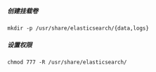##### 创建挂载卷

```
mkdir -p /usr/share/elasticsearch/{data,logs}
```

##### 设置权限

```
chmod 777 -R /usr/share/elasticsearch/
```
